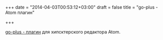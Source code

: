 +++
date = "2014-04-03T00:53:12+03:00"
draft = false
title = "go-plus - Atom плагин"

+++

<p><a href="https://atom.io/packages/go-plus">go-plus - плагин</a> для хипсктерского редактора Atom.</p>

